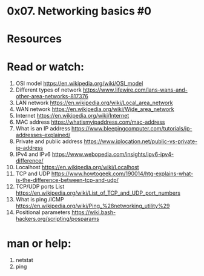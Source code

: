# 0x07. Networking basics #0


# Resources


# Read or watch:

1. OSI model
https://en.wikipedia.org/wiki/OSI_model
2. Different types of network
https://www.lifewire.com/lans-wans-and-other-area-networks-817376
3. LAN network
https://en.wikipedia.org/wiki/Local_area_network
4. WAN network
https://en.wikipedia.org/wiki/Wide_area_network
5. Internet
https://en.wikipedia.org/wiki/Internet
6. MAC address
https://whatismyipaddress.com/mac-address
7. What is an IP address
https://www.bleepingcomputer.com/tutorials/ip-addresses-explained/
8. Private and public address
https://www.iplocation.net/public-vs-private-ip-address
9. IPv4 and IPv6
https://www.webopedia.com/insights/ipv6-ipv4-difference/
10. Localhost
https://en.wikipedia.org/wiki/Localhost
11. TCP and UDP
https://www.howtogeek.com/190014/htg-explains-what-is-the-difference-between-tcp-and-udp/
13. TCP/UDP ports List
https://en.wikipedia.org/wiki/List_of_TCP_and_UDP_port_numbers
14. What is ping /ICMP
https://en.wikipedia.org/wiki/Ping_%28networking_utility%29
15. Positional parameters
https://wiki.bash-hackers.org/scripting/posparams


# man or help:

1. netstat
2. ping
